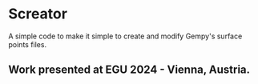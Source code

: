 # Screator
A simple code to make it simple to create and modify Gempy's surface points files.

## Work presented at EGU 2024 - Vienna, Austria.

